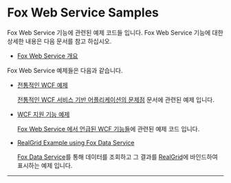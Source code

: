 # Fox Web Service Samples

Fox Web Service 기능에 관련된 예제 코드들 입니다. Fox Web Service 기능에 대한 상세한 내용은 다음 문서를 참고 하십시오.

* [Fox Web Service 개요](https://github.com/neodeex/manual/tree/master/webservice/README.md)

Fox Web Service 예제들은 다음과 같습니다.

* [전통적인 WCF 예제](WCF/Traditional%20WCF%Sample)

    [전통적인 WCF 서비스 기반 어플리케이션의 문제점](https://github.com/neodeex/manual/tree/master/webservice/wcf/problems.md) 문서에 관련된 예제 입니다.

* [WCF 지원 기능 예제](WCF/WCF%20Support%20Sample)

    [Fox Web Service 에서 언급된 WCF 기능들](https://github.com/neodeex/manual/tree/master/webservice/wcf/features.md)에 관련된 예제 코드 입니다.

* [RealGrid Example using Fox Data Service](DataService/RealGridApp%20with%20DataService)

    [Fox Data Service](https://github.com/neodeex/manual/tree/master/webservice/README.md)를 통해 데이터를 조회하고 그 결과를 [RealGrid](https://www.realgrid.com/)에 바인드하여 표시하는 예제 입니다.

---